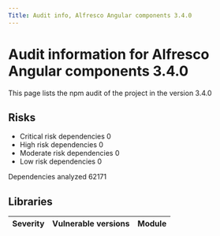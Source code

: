 ```yaml
---
Title: Audit info, Alfresco Angular components 3.4.0
---
```


# Audit information for Alfresco Angular components  3.4.0

This page lists the npm audit of the project in the version 3.4.0

## Risks

- Critical risk dependencies 0
- High risk dependencies 0
- Moderate risk dependencies 0
- Low risk dependencies 0

Dependencies analyzed 62171

## Libraries


| Severity | Vulnerable versions | Module |
| --- | --- | --- |

